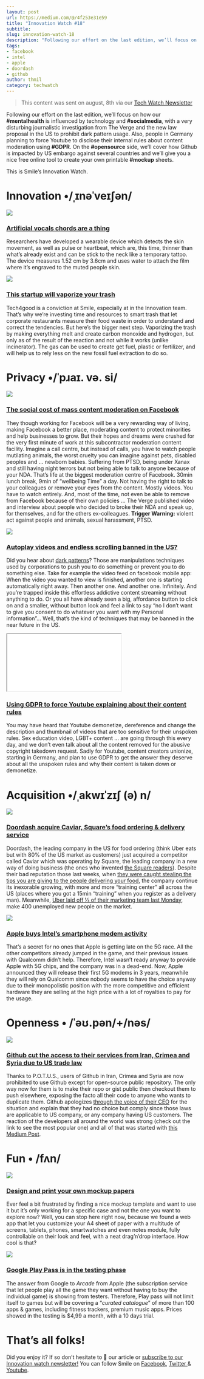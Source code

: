 ```yaml
---
layout: post
url: https://medium.com/@/4f253e31e59
title: "Innovation Watch #18"
subtitle:
slug: innovation-watch-18
description: "Following our effort on the last edition, we’ll focus on how our #mentalhealth is influenced by technology and #socialmedia, with a very disturbing journalistic investigation from The Verge and the ne"
tags:
- facebook
- intel
- apple
- doordash
- github
author: thmil
category: techwatch
---
```


> This content was sent on august, 8th via our [Tech Watch Newsletter](https://mailchi.mp/c414f1508567/techwatch)

Following our effort on the last edition, we’ll focus on how our **#mentalhealth** is influenced by technology and **#socialmedia**, with a very disturbing journalistic investigation from The Verge and the new law proposal in the US to prohibit dark pattern usage. Also, people in Germany planning to force Youtube to disclose their internal rules about content moderation using **#GDPR**. On the **#opensource** side, we’ll cover how Github is impacted by US embargo against several countries and we’ll give you a nice free online tool to create your own printable **#mockup** sheets.

This is Smile’s Innovation Watch.

# Innovation •/ˌɪnəˈveɪʃən/

![](/assets/images/posts/0*SvIasOnA5Bn_FH9L.jpg)

### [Artificial vocals chords are a thing](https://www.acs.org/content/acs/en/pressroom/presspacs/2019/acs-presspac-july-24-2019/artificial-throat-could-someday-help-mute-people-speak.html)

Researchers have developed a wearable device which detects the skin movement, as well as pulse or heartbeat, which are, this time, thinner than what’s already exist and can be stick to the neck like a temporary tattoo. The device measures 1.52 cm by 3.6cm and uses water to attach the film where it’s engraved to the muted people skin.

![](/assets/images/posts/0*gi-PXxR98IE_KghS.png)

### [This startup will vaporize your trash](https://www.fastcompany.com/90382101/this-startup-just-raised-33-million-to-vaporize-trash)

Tech4good is a conviction at Smile, especially at in the Innovation team. That’s why we’re investing time and resources to smart trash that let corporate restaurants measure their food waste in order to understand and correct the tendencies. But here’s the bigger next step. Vaporizing the trash by making everything melt and create carbon monoxide and hydrogen, but only as of the result of the reaction and not while it works (unlike incinerator). The gas can be used to create get fuel, plastic or fertilizer, and will help us to rely less on the new fossil fuel extraction to do so.

# Privacy •/ˈpɹaɪ. və. si/

![](/assets/images/posts/0*8DhWf0thvdMIB0j5.jpg)

### [The social cost of mass content moderation on Facebook](https://www.theverge.com/2019/6/19/18681845/facebook-moderator-interviews-video-trauma-ptsd-cognizant-tampa)

They though working for Facebook will be a very rewarding way of living, making Facebook a better place, moderating content to protect minorities and help businesses to grow. But their hopes and dreams were crushed for the very first minute of work at this subcontractor moderation content facility. Imagine a call centre, but instead of calls, you have to watch people mutilating animals, the worst cruelty you can imagine against pets, disabled peoples and … newborn babies. Suffering from PTSD, being under Xanax and still having night terrors but not being able to talk to anyone because of your NDA. That’s life at the biggest moderation centre of Facebook. 30min lunch break, 9min of “wellbeing Time” a day. Not having the right to talk to your colleagues or remove your eyes from the content. Mostly videos. You have to watch entirely. And, most of the time, not even be able to remove from Facebook because of their own policies … The Verge published video and interview about people who decided to broke their NDA and speak up, for themselves, and for the others ex-colleagues.
**Trigger Warning:** violent act against people and animals, sexual harassment, PTSD.

![](/assets/images/posts/0*tgzbPnP-9Qe5nDKj.png)

### [Autoplay videos and endless scrolling banned in the US?](https://www.theverge.com/2019/7/30/20746878/josh-hawley-dark-patterns-platform-design-autoplay-youtube-videos-scrolling-snapstreaks-illegal)

Did you hear about [dark patterns](https://www.darkpatterns.org/)? Those are manipulations techniques used by corporations to push you to do something or prevent you to do something else. Take for example the video feed on facebook mobile app: When the video you wanted to view is finished, another one is starting automatically right away. Then another one. And another one. Infinitely. And you’re trapped inside this effortless addictive content streaming without anything to do. Or you all have already seen a big, affordance button to click on and a smaller, without button look and feel a link to say “no I don’t want to give you consent to do whatever you want with my Personal information”… Well, that’s the kind of techniques that may be banned in the near future in the US.

<iframe src="/assets/images/posts/8e0f13a1f62ed95c2384c9bc960232c0.html"></iframe>

### [Using GDPR to force Youtube explaining about their content rules](https://www.vice.com/en_us/article/j5wy8d/the-youtubers-union-is-not-messing-around)

You may have heard that Youtube demonetize, dereference and change the description and thumbnail of videos that are too sensitive for their unspoken rules. Sex education video, LGBT+ content … are going through this every day, and we don’t even talk about all the content removed for the abusive copyright takedown request. Sadly for Youtube, content creators unionize, starting in Germany, and plan to use GDPR to get the answer they deserve about all the unspoken rules and why their content is taken down or demonetize.

# Acquisition •/ˌakwɪˈzɪʃ (ə) n/

![](/assets/images/posts/0*_gCiADomDhaieKJ8.png)

### [Doordash acquire Caviar, Square’s food ordering & delivery service](https://www.prnewswire.com/news-releases/doordash-signs-definitive-agreement-to-acquire-caviar-squares-food-ordering-platform-300895200.html)

Doordash, the leading company in the US for food ordering (think Uber eats but with 80% of the US market as customers) just acquired a competitor called Caviar which was operating by Square, the leading company in a new way of doing business (the ones who invented [the Square readers](https://squareup.com/us/en/payments/in-person-payments)). Despite their bad reputation those last weeks, when [they were caught stealing the tips you are giving to the people delivering your food](https://gizmodo.com/doordash-says-it-s-very-sorry-you-noticed-its-tip-skimm-1836652047), the company continue its inexorable growing, with more and more “training center” all across the US (places where you got a 15min “training” when you register as a delivery man). Meanwhile, [Uber laid off ⅓ of their marketing team last Monday](https://www.nytimes.com/2019/07/29/technology/uber-job-cuts.html), make 400 unemployed new people on the market.

![](/assets/images/posts/0*oVvli6x-WfJnMjN3.png)

### [Apple buys Intel’s smartphone modem activity](https://www.theverge.com/2019/7/25/8909671/apple-intel-5g-smartphone-modems-acquisition)

That’s a secret for no ones that Apple is getting late on the 5G race. All the other competitors already jumped in the game, and their previous issues with Qualcomm didn’t help. Therefore, Intel wasn’t ready anyway to provide Apple with 5G chips, and the company was in a dead-end. Now, Apple announced they will release their first 5G modems in 3 years, meanwhile they will rely on Qualcomm since nobody seems to have the choice anyway due to their monopolistic position with the more competitive and efficient hardware they are selling at the high price with a lot of royalties to pay for the usage.

# Openness • /ˈəʊ.pən/+/nəs/

![](/assets/images/posts/0*AyP79skm_tEOb80c.png)

### [Github cut the access to their services from Iran, Crimea and Syria due to US trade law](https://github.com/1995parham/github-do-not-ban-us)

Thanks to P.O.T.U.S., users of Github in Iran, Crimea and Syria are now prohibited to use Github except for open-source public repository. The only way now for them is to make their repo or gist public then checkout them to push elsewhere, exposing the facto all their code to anyone who wants to duplicate them. Github apologizes [through the voice of their CEO](https://twitter.com/natfriedman/status/1155311121038864384) for the situation and explain that they had no choice but comply since those laws are applicable to US company, or any company having US customers. The reaction of the developers all around the world was strong (check out the link to see the most popular one) and all of that was started with [this Medium Post](https://medium.com/@hamed/github-blocked-my-account-and-they-think-im-developing-nuclear-weapons-e7e1fe62cb74).

# Fun • /fʌn/

![](/assets/images/posts/0*NY_KqrB0hITPVKEa.png)

### [Design and print your own mockup papers](https://alexadam.github.io/demos/printable-mockups/index.html)

Ever feel a bit frustrated by finding a nice mockup template and want to use it but it’s only working for a specific case and not the one you want to explore now? Well, you can stop here right now, because we found a web app that let you customize your A4 sheet of paper with a multitude of screens, tablets, phones, smartwatches and even notes module, fully controllable on their look and feel, with a neat drag’n’drop interface. How cool is that?

![](/assets/images/posts/0*dGNnm0wjCFly0PW.jpg)

### [Google Play Pass is in the testing phase](https://www.nytimes.com/2019/07/29/technology/uber-job-cuts.html)

The answer from Google to *Arcade* from Apple (the subscription service that let people play all the game they want without having to buy the individual game) is showing from testers. Therefore, Play pass will not limit itself to games but will be covering a “*curated catalogue*” of more than 100 apps & games, including fitness trackers, premium music apps. Prices showed in the testing is $4,99 a month, with a 10 days trial.

# That’s all folks!

Did you enjoy it? If so don’t hesitate to 👏 our article or [subscribe to our Innovation watch newsletter!](https://mailchi.mp/c414f1508567/techwatch) You can follow Smile on [Facebook](https://www.facebook.com/smileopensource), [Twitter ](https://www.twitter.com/GroupeSmile)& [Youtube](http://www.youtube.com/user/SmileOpenSource).


